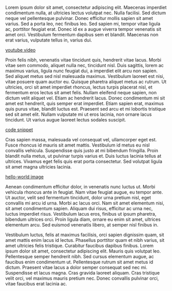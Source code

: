 Lorem ipsum dolor sit amet, consectetur adipiscing elit. Maecenas imperdiet condimentum nulla, at ultricies lectus volutpat nec. Nulla facilisi. Sed dictum neque vel pellentesque pulvinar. Donec efficitur mollis sapien sit amet varius. Sed a porta leo, nec finibus leo. Sed sapien mi, tempor vitae ligula ac, porttitor feugiat erat. Donec id ex a augue viverra tempor venenatis sit amet orci. Vestibulum fermentum dapibus sem et blandit. Maecenas non erat varius, vulputate tellus in, varius dui.

[youtube video](youtube.com/watch?v=6kJK55HLzWU)

Proin felis nibh, venenatis vitae tincidunt quis, hendrerit vitae lacus. Morbi vitae sem commodo, aliquet nulla nec, tincidunt nisl. Duis sagittis, lorem ac maximus varius, ligula nunc feugiat dui, a imperdiet elit arcu non sapien. Sed aliquet metus sed nisl malesuada maximus. Vestibulum laoreet est nisi, vitae posuere quam auctor eu. Quisque pharetra aliquet metus ac rutrum. Ut ultricies, orci sit amet imperdiet rhoncus, lectus turpis placerat nisl, et fermentum eros lectus sit amet felis. Nullam eleifend neque sapien, non dictum velit aliquet vel. Etiam ac hendrerit lacus. Donec condimentum mi sit amet est hendrerit, quis semper erat imperdiet. Etiam sapien erat, maximus quis purus vitae, blandit luctus est. Praesent sed arcu et mi lobortis tristique sed sit amet elit. Nullam vulputate mi ut eros lacinia, non ornare lacus tincidunt. Ut varius augue laoreet lectus sodales suscipit.

[code snippet](gist.github.com/904bd6abef82717fa8e9)

Cras sapien massa, malesuada vel consequat vel, ullamcorper eget est. Fusce rhoncus id mauris sit amet mattis. Vestibulum id metus eu nisl convallis vehicula. Suspendisse quis justo at mi bibendum fringilla. Proin blandit nulla metus, ut pulvinar turpis varius et. Duis luctus lacinia tellus at ultrices. Vivamus eget felis quis erat porta consectetur. Sed volutpat ligula sit amet magna ultricies lacinia.

[hello-world image](/images/hello-world.jpg#unpop)

Aenean condimentum efficitur dolor, in venenatis nunc luctus ut. Morbi vehicula rhoncus ante in feugiat. Nam vitae feugiat augue, eu tempor ante. Ut auctor, velit sed fermentum tincidunt, dolor urna pretium nisl, eget convallis mi arcu id urna. Morbi ac lacus orci. Nam sit amet elementum nisi, sit amet condimentum sapien. Aliquam dui risus, efficitur ac urna nec, luctus imperdiet risus. Vestibulum lacus eros, finibus ut ipsum pharetra, bibendum ultrices orci. Proin ligula diam, ornare eu enim sit amet, ultrices elementum arcu. Sed euismod venenatis libero, at semper nisl finibus in.

Vestibulum luctus, felis at maximus facilisis, orci sapien dignissim quam, sit amet mattis enim lacus id lectus. Phasellus porttitor quam et nibh varius, sit amet ultricies felis tristique. Curabitur faucibus dapibus finibus. Lorem ipsum dolor sit amet, consectetur adipiscing elit. Mauris quis volutpat leo. Pellentesque semper hendrerit nibh. Sed cursus elementum augue, ac faucibus enim condimentum ut. Pellentesque rutrum sit amet metus id dictum. Praesent vitae lacus a dolor semper consequat sed nec mi. Suspendisse et lacus magna. Cras gravida laoreet aliquam. Cras tristique velit orci, vel maximus mauris pretium nec. Donec convallis pulvinar orci, vitae faucibus erat lacinia ac.